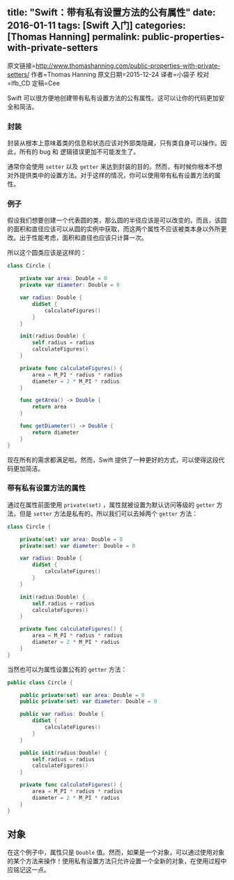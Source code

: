 title: "Swift：带有私有设置方法的公有属性"
date: 2016-01-11
tags: [Swift 入门]
categories: [Thomas Hanning]
permalink: public-properties-with-private-setters
---

原文链接=http://www.thomashanning.com/public-properties-with-private-setters/
作者=Thomas Hanning
原文日期=2015-12-24
译者=小袋子
校对=lfb_CD
定稿=Cee


<!--此处开始正文-->

Swift 可以很方便地创建带有私有设置方法的公有属性。这可以让你的代码更加安全和简洁。

<!--more-->

### 封装

封装从根本上意味着类的信息和状态应该对外部类隐藏，只有类自身可以操作。因此，所有的 bug 和 逻辑错误更加不可能发生了。

通常你会使用 `setter` 以及 `getter` 来达到封装的目的。然而，有时候你根本不想对外提供类中的设置方法。对于这样的情况，你可以使用带有私有设置方法的属性。

### 例子

假设我们想要创建一个代表圆的类，那么圆的半径应该是可以改变的。而且，该圆的面积和直径应该可以从圆的实例中获取，而这两个属性不应该被类本身以外所更改。出于性能考虑，面积和直径也应该只计算一次。

所以这个圆类应该是这样的：

```swift
class Circle {

    private var area: Double = 0
    private var diameter: Double = 0

    var radius: Double {
        didSet {
            calculateFigures()
        }
    }

    init(radius:Double) {
        self.radius = radius
        calculateFigures()
    }

    private func calculateFigures() {
        area = M_PI * radius * radius
        diameter = 2 * M_PI * radius
    }

    func getArea() -> Double {
        return area
    }

    func getDiameter() -> Double {
        return diameter
    } 
}
```

现在所有的需求都满足啦。然而，Swift 提供了一种更好的方式，可以使得这段代码更加简洁。

### 带有私有设置方法的属性

通过在属性前面使用 `private(set)` ，属性就被设置为默认访问等级的 `getter` 方法，但是 `setter` 方法是私有的。所以我们可以去掉两个 `getter` 方法：

```swift
class Circle {

    private(set) var area: Double = 0
    private(set) var diameter: Double = 0

    var radius: Double {
        didSet {
            calculateFigures()
        }
    }

    init(radius:Double) {
        self.radius = radius
        calculateFigures()
    }

    private func calculateFigures() {
        area = M_PI * radius * radius
        diameter = 2 * M_PI * radius
    }
}
```

当然也可以为属性设置公有的 `getter` 方法：

```swift
public class Circle {

    public private(set) var area: Double = 0
    public private(set) var diameter: Double = 0

    public var radius: Double {
        didSet {
            calculateFigures()
        }
    }

    public init(radius:Double) {
        self.radius = radius
        calculateFigures()
    }

    private func calculateFigures() {
        area = M_PI * radius * radius
        diameter = 2 * M_PI * radius
    }
}
```

## 对象

在这个例子中，属性只是 `Double` 值。然而，如果是一个对象，可以通过使用对象的某个方法来操作！使用私有设置方法只允许设置一个全新的对象，在使用过程中应铭记这一点。
